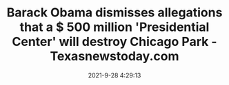 ---
"title": "Barack Obama dismisses allegations that a $ 500 million 'Presidential Center' will destroy Chicago Park - Texasnewstoday.com"
"date": "2021-9-28 4:29:13"
"feed_name": "GOOGLENEWSCONSTRUCTION"
"feed_website": "https://news.google.com/search?q=construction%2Bincident&hl=en-US&gl=US&ceid=US:en"
"feed_rss": "https://news.google.com/rss/search?q=construction%2Bincident&hl=en-US&gl=US&ceid=US:en"
"link": "https://texasnewstoday.com/barack-obama-dismisses-allegations-that-a-500-million-presidential-center-will-destroy-chicago-park/478208/"
"source": "{'href': 'https://texasnewstoday.com', 'title': 'Texasnewstoday.com'}"
"file": "_posts/2021-1-1-df48c1f7d7041697d114e62388ec9f5fe16e2c06.md"
"accident": "0"
"drilling": "0"
"dead": "0"
"injured": "0"
"arrested": "0"
"where": "unknown site"
"place": "unknown place"
---